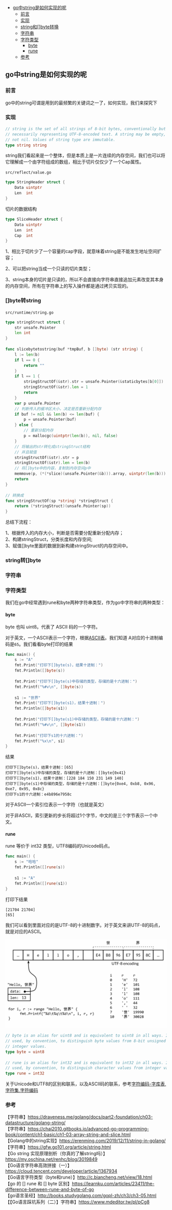 <!-- START doctoc generated TOC please keep comment here to allow auto update -->
<!-- DON'T EDIT THIS SECTION, INSTEAD RE-RUN doctoc TO UPDATE -->


- [go中string是如何实现的呢](#go%E4%B8%ADstring%E6%98%AF%E5%A6%82%E4%BD%95%E5%AE%9E%E7%8E%B0%E7%9A%84%E5%91%A2)
  - [前言](#%E5%89%8D%E8%A8%80)
  - [实现](#%E5%AE%9E%E7%8E%B0)
  - [string和[]byte转换](#string%E5%92%8Cbyte%E8%BD%AC%E6%8D%A2)
  - [字符串](#%E5%AD%97%E7%AC%A6%E4%B8%B2)
  - [字符类型](#%E5%AD%97%E7%AC%A6%E7%B1%BB%E5%9E%8B)
    - [byte](#byte)
    - [rune](#rune)
  - [参考](#%E5%8F%82%E8%80%83)

<!-- END doctoc generated TOC please keep comment here to allow auto update -->

## go中string是如何实现的呢

### 前言

go中的string可谓是用到的最频繁的关键词之一了，如何实现，我们来探究下  

### 实现

```go
// string is the set of all strings of 8-bit bytes, conventionally but not
// necessarily representing UTF-8-encoded text. A string may be empty, but
// not nil. Values of string type are immutable.
type string string
```

string我们看起来是一个整体，但是本质上是一片连续的内存空间，我们也可以将它理解成一个由字符组成的数组，相比于切片仅仅少了一个Cap属性。  

`src/reflect/value.go`  
```go
type StringHeader struct {
	Data uintptr
	Len  int
}
```

切片的数据结构

```go
type SliceHeader struct {
	Data uintptr
	Len  int
	Cap  int
}
```

1、相比于切片少了一个容量的cap字段，就意味着string是不能发生地址空间扩容；  

2、可以把string当成一个只读的切片类型；  

3、string本身的切片是只读的，所以不会直接向字符串直接追加元素改变其本身的内存空间，所有在字符串上的写入操作都是通过拷贝实现的。  

### []byte转string

`src/runtime/string.go`
```go
type stringStruct struct {
	str unsafe.Pointer
	len int
}

func slicebytetostring(buf *tmpBuf, b []byte) (str string) {
	l := len(b)
	if l == 0 {
		return ""
	}
	if l == 1 {
		stringStructOf(&str).str = unsafe.Pointer(&staticbytes[b[0]])
		stringStructOf(&str).len = 1
		return
	}
	var p unsafe.Pointer
	// 判断传入的缓冲区大小，决定是否重新分配内存
	if buf != nil && len(b) <= len(buf) {
		p = unsafe.Pointer(buf)
	} else {
		// 重新分配内存
		p = mallocgc(uintptr(len(b)), nil, false)
	}
	// 将输出的str转化成stringStruct结构
	// 并且赋值
	stringStructOf(&str).str = p
	stringStructOf(&str).len = len(b)
	// 将[]byte中的内容，复制到内存空间p中
	memmove(p, (*(*slice)(unsafe.Pointer(&b))).array, uintptr(len(b)))
	return
}

// 转换成
func stringStructOf(sp *string) *stringStruct {
	return (*stringStruct)(unsafe.Pointer(sp))
}
```

总结下流程：  

1、根据传入的内存大小，判断是否需要分配重新分配内存；  
2、构建stringStruct，分类长度和内存空间;    
3、赋值[]byte里面的数据到新构建stringStruct的内存空间中。

### string转[]byte




### 字符串

### 字符类型

我们在go中经常遇到rune和byte两种字符串类型，作为go中字符串的两种类型：  

#### byte

byte 也叫 uint8。代表了 ASCII 码的一个字符。  

对于英文，一个ASCII表示一个字符，根据[ASCII表](https://baike.baidu.com/item/ASCII?fr=aladdin#reference-[1]-15482-wrap)。我们知道
A对应的十进制编码是`65`。我们看看byte打印的结果  

```go
func main() {
	s := "A"
	fmt.Print("打印下[]byte(s)，结果十进制：")
	fmt.Println([]byte(s))

	fmt.Print("打印下[]byte(s)中存储的类型，存储的是十六进制：")
	fmt.Printf("%#v\n", []byte(s))

	s1 := "世界"
	fmt.Print("打印下[]byte(s1)，结果十进制：")
	fmt.Println([]byte(s1))

	fmt.Print("打印下[]byte(s1)中存储的类型，存储的是十六进制：")
	fmt.Printf("%#v\n", []byte(s1))

	fmt.Print("打印下s1的十六进制：")
	fmt.Printf("%x\n", s1)
}
```

结果

```
打印下[]byte(s)，结果十进制：[65]
打印下[]byte(s)中存储的类型，存储的是十六进制：[]byte{0x41}
打印下[]byte(s1)，结果十进制：[228 184 150 231 149 140]
打印下[]byte(s1)中存储的类型，存储的是十六进制：[]byte{0xe4, 0xb8, 0x96, 0xe7, 0x95, 0x8c}
打印下s1的十六进制：e4b896e7958c
```

对于ASCII一个索引位表示一个字符（也就是英文）  

对于非ASCII，索引更新的步长将超过1个字节，中文的是三个字节表示一个中文。  

#### rune

rune 等价于 int32 类型，UTF8编码的Unicode码点。  

```go
func main() {
	s := "哈哈"
	fmt.Println([]rune(s))

	s1 := "A"
	fmt.Println([]rune(s1))
}
```

打印下结果

```
[21704 21704]
[65]
```

我们可以看到里面对应的是UTF-8的十进制数字。对于英文来讲UTF-8的码点，就是对应的ASCII。  

<img src="/img/string_6.jpg"  alt="string" align="center" />

```go
// byte is an alias for uint8 and is equivalent to uint8 in all ways. It is
// used, by convention, to distinguish byte values from 8-bit unsigned
// integer values.
type byte = uint8

// rune is an alias for int32 and is equivalent to int32 in all ways. It is
// used, by convention, to distinguish character values from integer values.
type rune = int32
```

关于Unicode和UTF8的区别和联系，以及ASCII码的联系，参考[字符编码-字库表,字符集,字符编码](https://www.cnblogs.com/ricklz/p/14271477.html#utf-8%E5%92%8Cunicode%E7%9A%84%E5%85%B3%E7%B3%BB)

### 参考

【字符串】https://draveness.me/golang/docs/part2-foundation/ch03-datastructure/golang-string/  
【字符串】https://chai2010.gitbooks.io/advanced-go-programming-book/content/ch1-basic/ch1-03-array-string-and-slice.html  
【Golang中的string实现】https://erenming.com/2019/12/11/string-in-golang/    
【字符串】https://gfw.go101.org/article/string.html  
【Go string 实现原理剖析（你真的了解string吗）】https://my.oschina.net/renhc/blog/3019849    
【Go语言字符串高效拼接（一）】https://cloud.tencent.com/developer/article/1367934    
【Go语言字符类型（byte和rune）】http://c.biancheng.net/view/18.html    
【go 的 [] rune 和 [] byte 区别】https://learnku.com/articles/23411/the-difference-between-rune-and-byte-of-go  
【go语言圣经】http://books.studygolang.com/gopl-zh/ch3/ch3-05.html  
【【Go语言踩坑系列（二）】字符串】https://www.mdeditor.tw/pl/pCg8  
